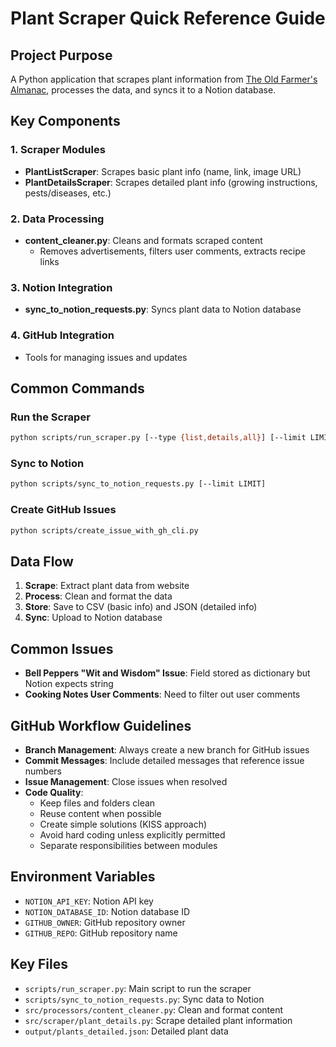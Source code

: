 # Plant Scraper Quick Reference Guide

## Project Purpose
A Python application that scrapes plant information from [The Old Farmer's Almanac](https://www.almanac.com/gardening/growing-guides), processes the data, and syncs it to a Notion database.

## Key Components

### 1. Scraper Modules
- **PlantListScraper**: Scrapes basic plant info (name, link, image URL)
- **PlantDetailsScraper**: Scrapes detailed plant info (growing instructions, pests/diseases, etc.)

### 2. Data Processing
- **content_cleaner.py**: Cleans and formats scraped content
  - Removes advertisements, filters user comments, extracts recipe links

### 3. Notion Integration
- **sync_to_notion_requests.py**: Syncs plant data to Notion database

### 4. GitHub Integration
- Tools for managing issues and updates

## Common Commands

### Run the Scraper
```bash
python scripts/run_scraper.py [--type {list,details,all}] [--limit LIMIT]
```

### Sync to Notion
```bash
python scripts/sync_to_notion_requests.py [--limit LIMIT]
```

### Create GitHub Issues
```bash
python scripts/create_issue_with_gh_cli.py
```

## Data Flow
1. **Scrape**: Extract plant data from website
2. **Process**: Clean and format the data
3. **Store**: Save to CSV (basic info) and JSON (detailed info)
4. **Sync**: Upload to Notion database

## Common Issues
- **Bell Peppers "Wit and Wisdom" Issue**: Field stored as dictionary but Notion expects string
- **Cooking Notes User Comments**: Need to filter out user comments

## GitHub Workflow Guidelines
- **Branch Management**: Always create a new branch for GitHub issues
- **Commit Messages**: Include detailed messages that reference issue numbers
- **Issue Management**: Close issues when resolved
- **Code Quality**:
  - Keep files and folders clean
  - Reuse content when possible
  - Create simple solutions (KISS approach)
  - Avoid hard coding unless explicitly permitted
  - Separate responsibilities between modules

## Environment Variables
- `NOTION_API_KEY`: Notion API key
- `NOTION_DATABASE_ID`: Notion database ID
- `GITHUB_OWNER`: GitHub repository owner
- `GITHUB_REPO`: GitHub repository name

## Key Files
- `scripts/run_scraper.py`: Main script to run the scraper
- `scripts/sync_to_notion_requests.py`: Sync data to Notion
- `src/processors/content_cleaner.py`: Clean and format content
- `src/scraper/plant_details.py`: Scrape detailed plant information
- `output/plants_detailed.json`: Detailed plant data
